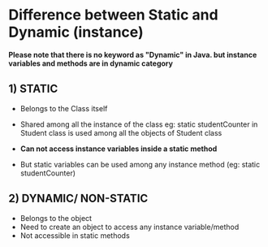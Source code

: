 # Difference between Static and Dynamic (instance) 

**Please note that there is no keyword as "Dynamic" in Java. but instance variables and methods are in dynamic category**

## 1) STATIC 

- Belongs to the Class itself
- Shared among all the instance of the class
 eg: static studentCounter in Student class is used among all the objects of Student class


- **Can not access instance variables inside a static method**
- But static variables can be used among any instance method (eg: static studentCounter)

## 2) DYNAMIC/ NON-STATIC

- Belongs to the object
- Need to create an object to access any instance variable/method
- Not accessible in static methods
